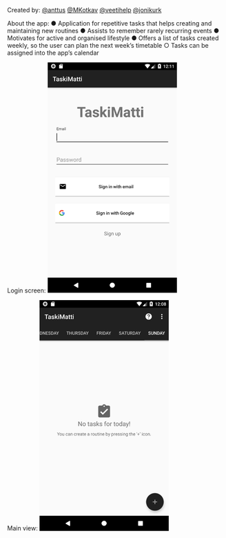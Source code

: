 Created by:
<a href="https://github.com/anttus">@anttus</a>
<a href="https://github.com/MKotkav">@MKotkav</a>
<a href="https://github.com/veetihelp">@veetihelp</a>
<a href="https://github.com/jonikurk">@jonikurk</a>

About the app:
● Application for repetitive tasks that helps creating and maintaining new
routines
● Assists to remember rarely recurring events
● Motivates for active and organised lifestyle
● Offers a list of tasks created weekly, so the user can plan the next week’s
timetable
○ Tasks can be assigned into the app’s calendar

<p align="left">
	Login screen:
	<img src="Screenshots/Login.png" width="300"/>
</p>

<p align="left">
	Main view:
	<img src="Screenshots/Main.png" width="300"/>
</p>
